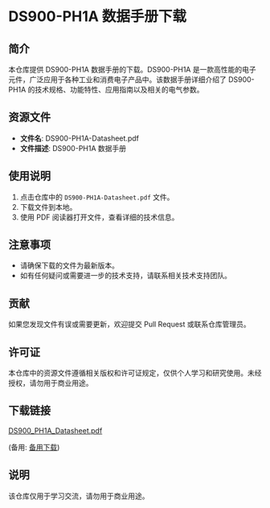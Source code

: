 # DS900-PH1A 数据手册下载

## 简介

本仓库提供 DS900-PH1A 数据手册的下载。DS900-PH1A 是一款高性能的电子元件，广泛应用于各种工业和消费电子产品中。该数据手册详细介绍了 DS900-PH1A 的技术规格、功能特性、应用指南以及相关的电气参数。

## 资源文件

- **文件名**: DS900-PH1A-Datasheet.pdf
- **文件描述**: DS900-PH1A 数据手册

## 使用说明

1. 点击仓库中的 `DS900-PH1A-Datasheet.pdf` 文件。
2. 下载文件到本地。
3. 使用 PDF 阅读器打开文件，查看详细的技术信息。

## 注意事项

- 请确保下载的文件为最新版本。
- 如有任何疑问或需要进一步的技术支持，请联系相关技术支持团队。

## 贡献

如果您发现文件有误或需要更新，欢迎提交 Pull Request 或联系仓库管理员。

## 许可证

本仓库中的资源文件遵循相关版权和许可证规定，仅供个人学习和研究使用。未经授权，请勿用于商业用途。

## 下载链接
[DS900_PH1A_Datasheet.pdf](https://pan.quark.cn/s/fb20e0010dd0) 

(备用: [备用下载](https://pan.baidu.com/s/1c8wzAE2bZPjQUtDJRlhJZw?pwd=1234))

## 说明

该仓库仅用于学习交流，请勿用于商业用途。
